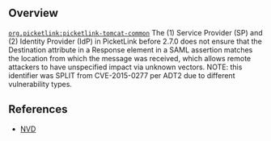 ## Overview
[`org.picketlink:picketlink-tomcat-common`](http://search.maven.org/#search%7Cga%7C1%7Ca%3A%22picketlink-tomcat-common%22)
The (1) Service Provider (SP) and (2) Identity Provider (IdP) in PicketLink before 2.7.0 does not ensure that the Destination attribute in a Response element in a SAML assertion matches the location from which the message was received, which allows remote attackers to have unspecified impact via unknown vectors.  NOTE: this identifier was SPLIT from CVE-2015-0277 per ADT2 due to different vulnerability types.

## References
- [NVD](https://web.nvd.nist.gov/view/vuln/detail?vulnId=CVE-2015-6254)